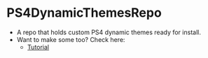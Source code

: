 # PS4DynamicThemesRepo

* A repo that holds custom PS4 dynamic themes ready for install. 
* Want to make some too? Check here:
   * <a href="https://florinsdistortedvision.github.io/orbisunjailed/custom-theme/"> Tutorial </a>
